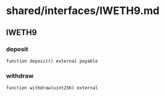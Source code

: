 # shared/interfaces/IWETH9.md

## IWETH9

### deposit

```solidity
function deposit() external payable
```

### withdraw

```solidity
function withdraw(uint256) external
```

